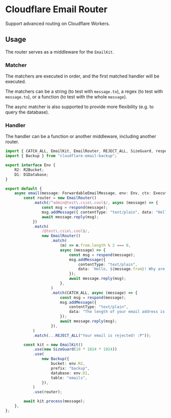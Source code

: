 # Cloudflare Email Router

Support advanced routing on Cloudflare Workers.

## Usage

The router serves as a middleware for the `EmailKit`.

### Matcher

The matchers are executed in order, and the first matched handler will be executed.

The matchers can be a string (to test with `message.to`), a regex (to test with `message.to`), or a function (to test with the whole `message`).

The async matcher is also supported to provide more flexibility (e.g. to query the database).

### Handler

The handler can be a function or another middleware, including another router.

```ts
import { CATCH_ALL, EmailKit, EmailRouter, REJECT_ALL, SizeGuard, respond } from "cloudflare-email";
import { Backup } from "cloudflare-email-backup";

export interface Env {
    R2: R2Bucket;
    D1: D1Database;
}

export default {
    async email(message: ForwardableEmailMessage, env: Env, ctx: ExecutionContext): Promise<void> {
        const router = new EmailRouter()
            .match(/^admin@test\.csie\.cool$/, async (message) => {
                const msg = respond(message);
                msg.addMessage({ contentType: "text/plain", data: "Hello, I'm the admin!" });
                await message.reply(msg);
            })
            .match(
                /@test\.csie\.cool$/,
                new EmailRouter()
                    .match(
                        (m) => m.from.length % 2 === 0,
                        async (message) => {
                            const msg = respond(message);
                            msg.addMessage({
                                contentType: "text/plain",
                                data: `Hello, ${message.from}! Why are you sending email to ${message.to}?`,
                            });
                            await message.reply(msg);
                        },
                    )
                    .match(CATCH_ALL, async (message) => {
                        const msg = respond(message);
                        msg.addMessage({
                            contentType: "text/plain",
                            data: "The length of your email address is odd!",
                        });
                        await message.reply(msg);
                    }),
            )
            .match(...REJECT_ALL("Your email is rejected! :P"));

        const kit = new EmailKit()
            .use(new SizeGuard(10 * 1024 * 1024))
            .use(
                new Backup({
                    bucket: env.R2,
                    prefix: "backup",
                    database: env.D1,
                    table: "emails",
                }),
            )
            .use(router);

        await kit.process(message);
    },
};
```
